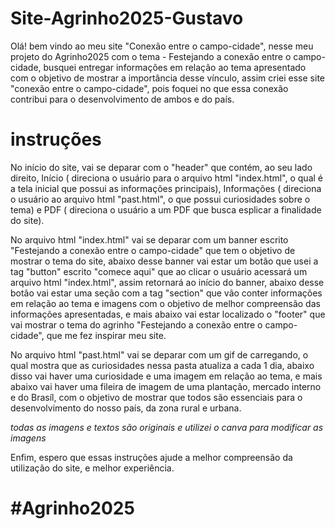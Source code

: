 # Site-Agrinho2025-Gustavo

Olá! bem vindo ao meu site "Conexão entre o campo-cidade", nesse meu projeto do Agrinho2025 com o tema - Festejando a conexão entre o campo-cidade, busquei entregar informações em relação ao tema apresentado com o objetivo de mostrar a importância desse vínculo, assim criei esse site "conexão entre o campo-cidade", pois foquei no que essa conexão contribui para o desenvolvimento de ambos e do país.

# instruções

No início do site, vai se deparar com o "header" que contém, ao seu lado direito, Início ( direciona o usuário para o arquivo html "index.html", o qual é a tela inicial que possui as informações principais), Informações ( direciona o usuário ao arquivo html "past.html", o que possui curiosidades sobre o tema) e PDF ( direciona o usuário a um PDF que busca esplicar a finalidade do site).

No arquivo html "index.html" vai se deparar com um banner escrito "Festejando a conexão entre o campo-cidade" que tem o objetivo de mostrar o tema do site, abaixo desse banner vai estar um botão  que usei a tag "button" escrito "comece aqui" que ao clicar o usuário acessará um arquivo html "index.html", assim retornará ao início do banner, abaixo desse botão vai estar uma seção com a tag "section" que vão conter informações em relação ao tema e imagens com o objetivo de melhor compreensão das informações apresentadas, e mais abaixo vai estar localizado o "footer" que vai mostrar o tema do agrinho "Festejando a conexão entre o campo-cidade", que me fez inspirar meu site.

No arquivo html "past.html" vai se deparar com um gif de carregando, o qual mostra que as curiosidades nessa pasta atualiza a cada 1 dia, abaixo disso vai haver uma curiosidade e uma imagem em relação ao tema, e mais abaixo vai haver uma fileira de imagem de uma plantação, mercado interno e do Brasíl, com o objetivo de mostrar que todos são essenciais para o desenvolvimento do nosso país, da zona rural e urbana.

*todas as imagens e textos são originais e utilizei o canva para modificar as imagens*

Enfim, espero que essas instruções ajude a melhor compreensão da utilização do site, e melhor experiência.

# #Agrinho2025
